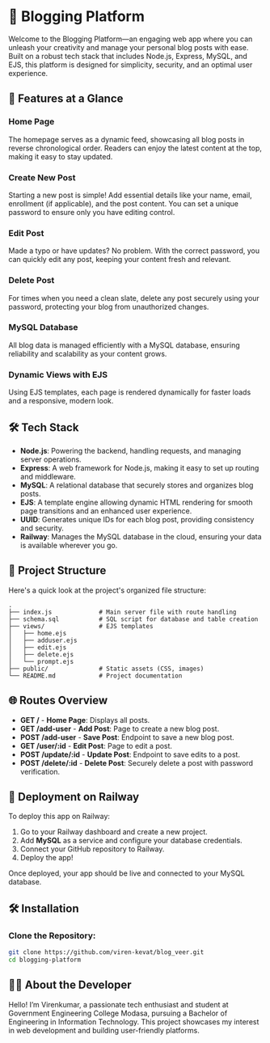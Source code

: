 # 🚀 Blogging Platform

Welcome to the Blogging Platform—an engaging web app where you can unleash your creativity and manage your personal blog posts with ease. Built on a robust tech stack that includes Node.js, Express, MySQL, and EJS, this platform is designed for simplicity, security, and an optimal user experience.

## 📜 Features at a Glance

### Home Page

The homepage serves as a dynamic feed, showcasing all blog posts in reverse chronological order. Readers can enjoy the latest content at the top, making it easy to stay updated.

### Create New Post

Starting a new post is simple! Add essential details like your name, email, enrollment (if applicable), and the post content. You can set a unique password to ensure only you have editing control.

### Edit Post

Made a typo or have updates? No problem. With the correct password, you can quickly edit any post, keeping your content fresh and relevant.

### Delete Post

For times when you need a clean slate, delete any post securely using your password, protecting your blog from unauthorized changes.

### MySQL Database

All blog data is managed efficiently with a MySQL database, ensuring reliability and scalability as your content grows.

### Dynamic Views with EJS

Using EJS templates, each page is rendered dynamically for faster loads and a responsive, modern look.

## 🛠️ Tech Stack

- **Node.js**: Powering the backend, handling requests, and managing server operations.
- **Express**: A web framework for Node.js, making it easy to set up routing and middleware.
- **MySQL**: A relational database that securely stores and organizes blog posts.
- **EJS**: A template engine allowing dynamic HTML rendering for smooth page transitions and an enhanced user experience.
- **UUID**: Generates unique IDs for each blog post, providing consistency and security.
- **Railway**: Manages the MySQL database in the cloud, ensuring your data is available wherever you go.

## 📂 Project Structure

Here's a quick look at the project's organized file structure:

```plaintext
.
├── index.js             # Main server file with route handling
├── schema.sql           # SQL script for database and table creation
├── views/               # EJS templates
│   ├── home.ejs
│   ├── adduser.ejs
│   ├── edit.ejs
│   ├── delete.ejs
│   └── prompt.ejs
├── public/              # Static assets (CSS, images)
└── README.md            # Project documentation
```

## 🌐 Routes Overview

- **GET /** - **Home Page**: Displays all posts.
- **GET /add-user** - **Add Post**: Page to create a new blog post.
- **POST /add-user** - **Save Post**: Endpoint to save a new blog post.
- **GET /user/:id** - **Edit Post**: Page to edit a post.
- **POST /update/:id** - **Update Post**: Endpoint to save edits to a post.
- **POST /delete/:id** - **Delete Post**: Securely delete a post with password verification.

## 🚀 Deployment on Railway

To deploy this app on Railway:

1. Go to your Railway dashboard and create a new project.
2. Add **MySQL** as a service and configure your database credentials.
3. Connect your GitHub repository to Railway.
4. Deploy the app!

Once deployed, your app should be live and connected to your MySQL database.

## 🛠 Installation

### Clone the Repository:

```bash
git clone https://github.com/viren-kevat/blog_veer.git
cd blogging-platform
```

## 👩‍💻 About the Developer

Hello! I’m Virenkumar, a passionate tech enthusiast and student at Government Engineering College Modasa, pursuing a Bachelor of Engineering in Information Technology. This project showcases my interest in web development and building user-friendly platforms.
